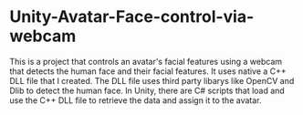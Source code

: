 # Unity-Avatar-Face-control-via-webcam
This is a project that controls an avatar's facial features using a webcam that detects the human face and their facial features. 
It uses native a C++ DLL file that I created. The DLL file uses third party libarys like OpenCV and Dlib to detect the human face.
In Unity, there are C# scripts that load and use the C++ DLL file to retrieve the data and assign it to the avatar.
